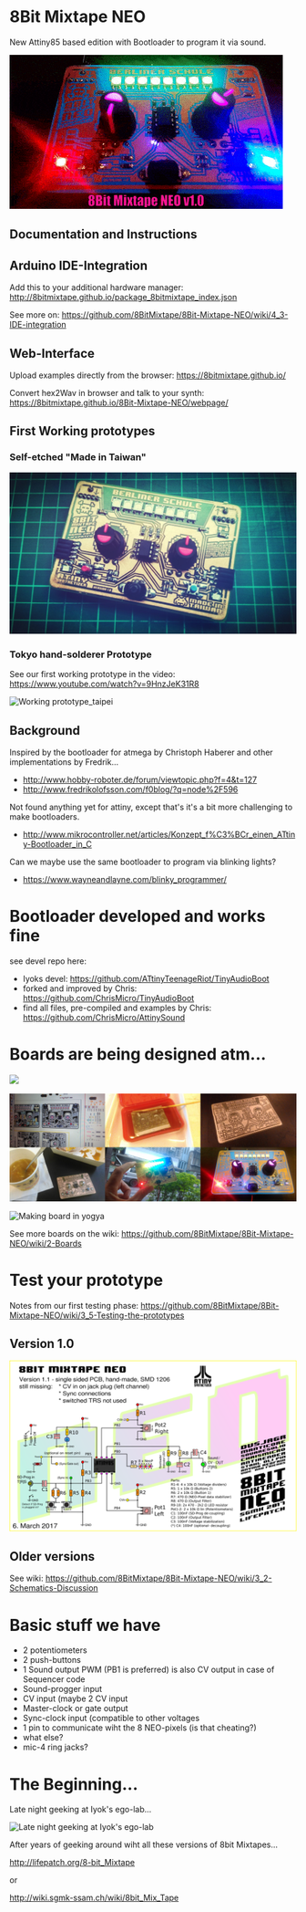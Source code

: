 # 8Bit Mixtape NEO
New Attiny85 based edition with Bootloader to program it via sound.

![Working v10_taipei](https://github.com/8BitMixtape/8Bit-Mixtape-NEO/raw/master/boards/images_schematics/8Bit-Mixtape_NEO_v10_giphy.gif)

## Documentation and Instructions

## Arduino IDE-Integration

Add this to your additional hardware manager: http://8bitmixtape.github.io/package_8bitmixtape_index.json

See more on:  https://github.com/8BitMixtape/8Bit-Mixtape-NEO/wiki/4_3-IDE-integration

## Web-Interface

Upload examples directly from the browser: https://8bitmixtape.github.io/

Convert hex2Wav in browser and talk to your synth: https://8bitmixtape.github.io/8Bit-Mixtape-NEO/webpage/

## First Working prototypes

### Self-etched "Made in Taiwan"

![](https://github.com/8BitMixtape/8Bit-Mixtape-NEO/raw/master/boards/8Bit-Mixtape-NEO_v1/8BitMixtapeNEO_v10_stylePhoto.jpg)

### Tokyo hand-solderer Prototype

See our first working prototype in the video: https://www.youtube.com/watch?v=9HnzJeK31R8

![Working prototype_taipei](https://github.com/8BitMixtape/8bitMixTape-SoundProg2085/blob/master/boards/FirstPrototype_Neo03/Tokyo_prototype_overview.jpg)


## Background
Inspired by the bootloader for atmega by Christoph Haberer and other implementations by Fredrik...
* http://www.hobby-roboter.de/forum/viewtopic.php?f=4&t=127
* http://www.fredrikolofsson.com/f0blog/?q=node%2F596

Not found anything yet for attiny, except that's it's a bit more challenging to make bootloaders.
* http://www.mikrocontroller.net/articles/Konzept_f%C3%BCr_einen_ATtiny-Bootloader_in_C

Can we maybe use the same bootloader to program via blinking lights?
* https://www.wayneandlayne.com/blinky_programmer/

# Bootloader developed and works fine
see devel repo here: 
* Iyoks devel: https://github.com/ATtinyTeenageRiot/TinyAudioBoot
* forked and improved by Chris: https://github.com/ChrisMicro/TinyAudioBoot
* find all files, pre-compiled and examples by Chris: https://github.com/ChrisMicro/AttinySound

# Boards are being designed atm...

![](https://github.com/8BitMixtape/8Bit-Mixtape-NEO/wiki/images/boards/Collage_boards.jpg)

![Making board in Taipei](https://github.com/8BitMixtape/8Bit-Mixtape-NEO/raw/master/boards/8Bit-Mixtape-NEO_v1/Making_of_MixtapeNEO_Taipei.jpg)

![Making board in yogya](https://github.com/8BitMixtape/8bitMixTape-SoundProg2085/raw/master/boards/FirstPrototype_Neo03/AudioProgMixTape_MakingOf.png)

See more boards on the wiki: https://github.com/8BitMixtape/8Bit-Mixtape-NEO/wiki/2-Boards

# Test your prototype

Notes from our first testing phase: https://github.com/8BitMixtape/8Bit-Mixtape-NEO/wiki/3_5-Testing-the-prototypes

## Version 1.0

![](https://github.com/8BitMixtape/8Bit-Mixtape-NEO/raw/master/boards/images_schematics/schematics_v11_8Bit-Mixtape-NEO.png)

## Older versions

See wiki: https://github.com/8BitMixtape/8Bit-Mixtape-NEO/wiki/3_2-Schematics-Discussion

# Basic stuff we have

* 2 potentiometers
* 2 push-buttons
* 1 Sound output PWM (PB1 is preferred) is also CV output in case of Sequencer code
* Sound-progger input
* CV input (maybe 2 CV input
* Master-clock or gate output
* Sync-clock input (compatible to other voltages
* 1 pin to communicate wiht the 8 NEO-pixels (is that cheating?)
* what else? 
* mic-4 ring jacks?

# The Beginning...

Late night geeking at Iyok's ego-lab...

![Late night geeking at Iyok's ego-lab](https://github.com/8BitMixtape/8bitMixTape-SoundProg2085/raw/master/boards/FirstPrototype_Neo03/IMG_20170127_191152.jpg)

After years of geeking around wiht all these versions of 8bit Mixtapes...

http://lifepatch.org/8-bit_Mixtape

or 

http://wiki.sgmk-ssam.ch/wiki/8bit_Mix_Tape

